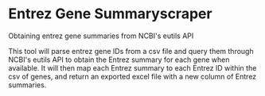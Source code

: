 # Entrez Gene Summaryscraper
Obtaining entrez gene summaries from NCBI's eutils API

This tool will parse entrez gene IDs from a csv file and query them through NCBI's eutils API to obtain the Entrez summary for each gene when available.
It will then map each Entrez summary to each Entrez ID within the csv of genes, and return an exported excel file with a new column of Entrez summaries.
